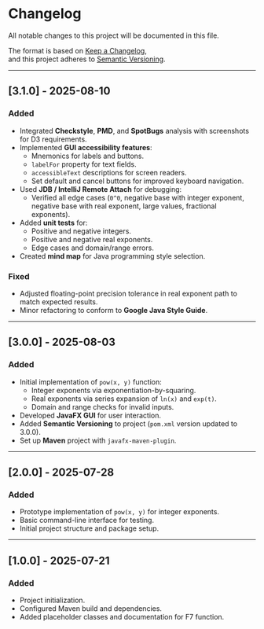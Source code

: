 # Changelog
All notable changes to this project will be documented in this file.

The format is based on [Keep a Changelog](https://keepachangelog.com/en/1.0.0/),  
and this project adheres to [Semantic Versioning](https://semver.org/).

---

## [3.1.0] - 2025-08-10
### Added
- Integrated **Checkstyle**, **PMD**, and **SpotBugs** analysis with screenshots for D3 requirements.
- Implemented **GUI accessibility features**:
    - Mnemonics for labels and buttons.
    - `labelFor` property for text fields.
    - `accessibleText` descriptions for screen readers.
    - Set default and cancel buttons for improved keyboard navigation.
- Used **JDB / IntelliJ Remote Attach** for debugging:
    - Verified all edge cases (`0^0`, negative base with integer exponent, negative base with real exponent, large values, fractional exponents).
- Added **unit tests** for:
    - Positive and negative integers.
    - Positive and negative real exponents.
    - Edge cases and domain/range errors.
- Created **mind map** for Java programming style selection.

### Fixed
- Adjusted floating-point precision tolerance in real exponent path to match expected results.
- Minor refactoring to conform to **Google Java Style Guide**.

---

## [3.0.0] - 2025-08-03
### Added
- Initial implementation of `pow(x, y)` function:
    - Integer exponents via exponentiation-by-squaring.
    - Real exponents via series expansion of `ln(x)` and `exp(t)`.
    - Domain and range checks for invalid inputs.
- Developed **JavaFX GUI** for user interaction.
- Added **Semantic Versioning** to project (`pom.xml` version updated to 3.0.0).
- Set up **Maven** project with `javafx-maven-plugin`.

---

## [2.0.0] - 2025-07-28
### Added
- Prototype implementation of `pow(x, y)` for integer exponents.
- Basic command-line interface for testing.
- Initial project structure and package setup.

---

## [1.0.0] - 2025-07-21
### Added
- Project initialization.
- Configured Maven build and dependencies.
- Added placeholder classes and documentation for F7 function.
